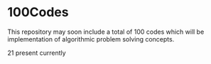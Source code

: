 # 100Codes
This repository may soon include a total of 100 codes which will be implementation of algorithmic problem solving concepts.

21 present currently
